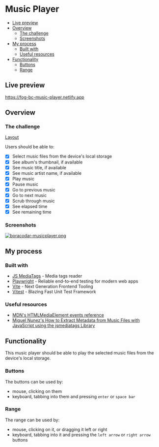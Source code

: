# Music Player

- [Live preview](#live-preview)
- [Overview](#overview)
  - [The challenge](#the-challenge)
  - [Screenshots](#screenshots)
- [My process](#my-process)
  - [Built with](#built-with)
  - [Useful resources](#useful-resources)
- [Functionality](#functionality)
  - [Buttons](#buttons)
  - [Range](#range)

## Live preview

https://fog-bc-music-player.netlify.app

## Overview

### The challenge

[Layout](https://postimg.cc/nsP0LB0m)

Users should be able to:

- [x] Select music files from the device's local storage
- [x] See album's thumbnail, if available
- [x] See music title, if available
- [x] See music artist name, if available
- [x] Play music
- [x] Pause music
- [x] Go to previous music
- [x] Go to next music
- [x] Scrub through music
- [x] See elapsed time
- [x] See remaining time

### Screenshots

[![boracodar-musicplayer.png](https://i.postimg.cc/0jXL6Jbc/boracodar-musicplayer.png)](https://postimg.cc/5QvPTy5C)

## My process

### Built with

- [JS MediaTags](https://github.com/aadsm/jsmediatags) - Media tags reader
- [Playwright](https://playwright.dev/) - Reliable end-to-end testing for modern web apps
- [Vite](https://vitejs.dev/) - Next Generation Frontend Tooling
- [Vitest](https://vitest.dev/) - Blazing Fast Unit Test Framework

### Useful resources

- [MDN's HTMLMediaElement events reference](https://developer.mozilla.org/en-US/docs/Web/API/HTMLMediaElement#events)
- [Miguel Nunez's How to Extract Metadata from Music Files with JavaScript using the jsmediatags Library](https://medium.com/@codefoxx/how-to-extract-metadata-from-music-files-with-javascript-using-jsmediatags-619323bb2b16)

## Functionality

This music player should be able to play the selected music files from the device's local storage.

### Buttons

The buttons can be used by:

- mouse, clicking on them
- keyboard, tabbing into them and pressing `enter` or `space bar`

### Range

The range can be used by:

- mouse, clicking on it, or dragging it left or right
- keyboard, tabbing into it and pressing the `left arrow` or `right arrow` buttons
